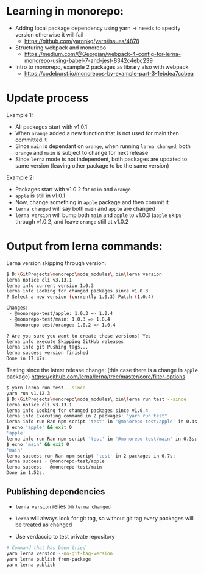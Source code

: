 # Learning in monorepo:

- Adding local package dependency using yarn -> needs to specify version otherwise it will fail
  - https://github.com/yarnpkg/yarn/issues/4878
- Structuring webpack and monorepo
  - https://medium.com/@Georgian/webpack-4-config-for-lerna-monorepo-using-babel-7-and-jest-8342c4ebc239
- Intro to monorepo, example 2 packages as library also with webpack
  - https://codeburst.io/monorepos-by-example-part-3-1ebdea7ccbea

# Update process

Example 1:
- All packages start with v1.0.1
- When `orange` added a new function that is not used for main then committed it
- Since `main` is dependant on `orange`, when running `lerna changed`, both `orange` and `main` is subject to change for next release
- Since `lerna` mode is not independent, both packages are updated to same version (leaving other package to be the same version)

Example 2:
- Packages start with v1.0.2 for `main` and `orange`
- `apple` is still in v1.0.1
- Now, change something in `apple` package and then commit it
- `lerna changed` will say both `main` and `apple` are changed
- `lerna version` will bump both `main` and `apple` to v1.0.3 (`apple` skips through v1.0.2, and leave `orange` still at v1.0.2

# Output from lerna commands:

Lerna version skipping through version:

```bash
$ D:\GitProjects\monorepo\node_modules\.bin\lerna version
lerna notice cli v3.13.1
lerna info current version 1.0.3
lerna info Looking for changed packages since v1.0.3
? Select a new version (currently 1.0.3) Patch (1.0.4)

Changes:
 - @monorepo-test/apple: 1.0.3 => 1.0.4
 - @monorepo-test/main: 1.0.3 => 1.0.4
 - @monorepo-test/orange: 1.0.2 => 1.0.4

? Are you sure you want to create these versions? Yes
lerna info execute Skipping GitHub releases
lerna info git Pushing tags...
lerna success version finished
Done in 17.47s.
```

Testing since the latest release change: (this case there is a change in `apple` package)
https://github.com/lerna/lerna/tree/master/core/filter-options

```bash
$ yarn lerna run test --since
yarn run v1.12.3
$ D:\GitProjects\monorepo\node_modules\.bin\lerna run test --since
lerna notice cli v3.13.1
lerna info Looking for changed packages since v1.0.4
lerna info Executing command in 2 packages: "yarn run test"
lerna info run Ran npm script 'test' in '@monorepo-test/apple' in 0.4s:
$ echo 'apple' && exit 0
'apple'
lerna info run Ran npm script 'test' in '@monorepo-test/main' in 0.3s:
$ echo 'main' && exit 0
'main'
lerna success run Ran npm script 'test' in 2 packages in 0.7s:
lerna success - @monorepo-test/apple
lerna success - @monorepo-test/main
Done in 1.52s.
```

## Publishing dependencies

- `lerna version` relies on `lerna changed`
- `lerna` will always look for git tag, so without git tag every packages will be treated as changed

- Use verdaccio to test private repository

```bash
# Command that has been tried
yarn lerna version --no-git-tag-version
yarn lerna publish from-package
yarn lerna publish
```

